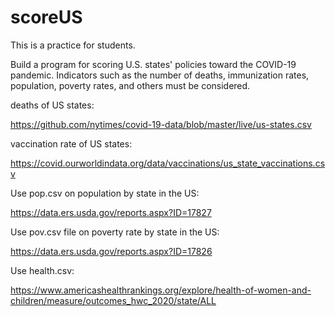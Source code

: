 # scoreUS
This is a practice for students.

Build a program for scoring U.S. states' policies toward the COVID-19 pandemic.
Indicators such as the number of deaths, immunization rates, population, 
poverty rates, and others must be considered.


deaths of US states:

https://github.com/nytimes/covid-19-data/blob/master/live/us-states.csv

vaccination rate of US states:

https://covid.ourworldindata.org/data/vaccinations/us_state_vaccinations.csv

Use pop.csv on population by state in the US:

https://data.ers.usda.gov/reports.aspx?ID=17827

Use pov.csv file on poverty rate by state in the US:

https://data.ers.usda.gov/reports.aspx?ID=17826

Use health.csv:

https://www.americashealthrankings.org/explore/health-of-women-and-children/measure/outcomes_hwc_2020/state/ALL


